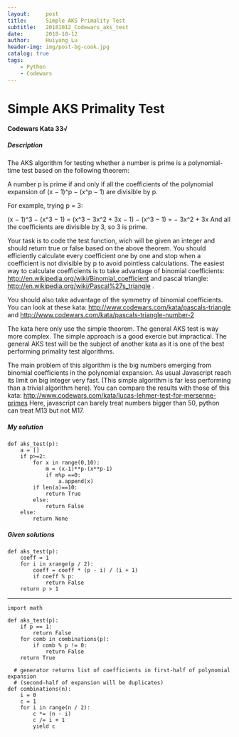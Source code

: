 ```yaml
---
layout:     post
title:      Simple AKS Primality Test
subtitle:   20181012_Codewars_aks_test
date:       2018-10-12
author:     Huiyang_Lu
header-img: img/post-bg-cook.jpg
catalog: true
tags:
    - Python
    - Codewars
---
```

# Simple AKS Primality Test
#### Codewars Kata 33√
##### Description
The AKS algorithm for testing whether a number is prime is a polynomial-time test based on the following theorem:

A number p is prime if and only if all the coefficients of the polynomial expansion of (x − 1)^p − (x^p − 1) are divisible by p.

For example, trying p = 3:

 (x − 1)^3 − (x^3 − 1) = (x^3 − 3x^2 + 3x − 1) − (x^3 − 1) = − 3x^2 + 3x 
And all the coefficients are divisible by 3, so 3 is prime.

Your task is to code the test function, wich will be given an integer and should return true or false based on the above theorem. You should efficiently calculate every coefficient one by one and stop when a coefficient is not divisible by p to avoid pointless calculations. The easiest way to calculate coefficients is to take advantage of binomial coefficients: http://en.wikipedia.org/wiki/Binomial_coefficient and pascal triangle: http://en.wikipedia.org/wiki/Pascal%27s_triangle .

You should also take advantage of the symmetry of binomial coefficients. You can look at these kata: http://www.codewars.com/kata/pascals-triangle and http://www.codewars.com/kata/pascals-triangle-number-2

The kata here only use the simple theorem. The general AKS test is way more complex. The simple approach is a good exercie but impractical. The general AKS test will be the subject of another kata as it is one of the best performing primality test algorithms.

The main problem of this algorithm is the big numbers emerging from binomial coefficients in the polynomial expansion. As usual Javascript reach its limit on big integer very fast. (This simple algorithm is far less performing than a trivial algorithm here). You can compare the results with those of this kata: http://www.codewars.com/kata/lucas-lehmer-test-for-mersenne-primes Here, javascript can barely treat numbers bigger than 50, python can treat M13 but not M17.

##### My solution  
    def aks_test(p):
        a = []
        if p>=2:
            for x in range(0,10):
                m = (x-1)**p-(x**p-1)
                if m%p ==0:
                    a.append(x)
            if len(a)==10:
                return True
            else:
                return False
        else:
            return None
  
##### Given solutions  
    def aks_test(p):
        coeff = 1
        for i in xrange(p / 2):
            coeff = coeff * (p - i) / (i + 1)
            if coeff % p:
                return False
        return p > 1
  
---  
    import math

    def aks_test(p):
        if p == 1:
            return False
        for comb in combinations(p):
            if comb % p != 0:
                return False            
        return True

      # generator returns list of coefficients in first-half of polynomial expansion
      # (second-half of expansion will be duplicates)
    def combinations(n):
        i = 0
        c = 1
        for i in range(n / 2):
            c *= (n - i)
            c /= i + 1
            yield c  
